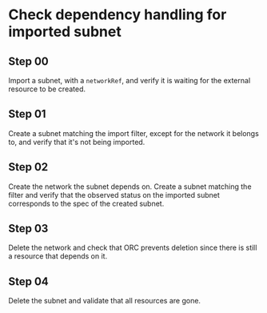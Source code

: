 # Check dependency handling for imported subnet

## Step 00

Import a subnet, with a `networkRef`, and verify it is waiting for the external resource to be created.

## Step 01

Create a subnet matching the import filter, except for the network it belongs to, and verify that it's not being imported.

## Step 02

Create the network the subnet depends on.
Create a subnet matching the filter and verify that the observed status on the imported subnet corresponds to the spec of the created subnet.

## Step 03

Delete the network and check that ORC prevents deletion since there is still a resource that depends on it.

## Step 04

Delete the subnet and validate that all resources are gone.
